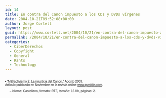 ```yaml
---
id: 14
title: En contra del Canon impuesto a los CDs y DVDs ví­rgenes
date: 2004-10-21T09:52:08+00:00
author: Jorge Cortell
layout: post
guid: https://www.cortell.net/2004/10/21/en-contra-del-canon-impuesto-a-los-cds-y-dvds-virgenes/
permalink: /2004/10/21/en-contra-del-canon-impuesto-a-los-cds-y-dvds-virgenes/
categories:
  - CiberDerechos
  - Copyfight
  - General
  - Rants
  - Technology
---
```

<font size="1" face="Verdana, Arial, Helvetica, sans-serif"><br /> • <a href="https://homepage.mac.com/jorgecortell/docs/mactivismo2.rtf" target="_blank">“M@activismo 2: La injusticia del Canon.”</a> Agosto 2003.<br /> Artículo publicado en Noviembre en la revista online <a href="https://www.gumbits.com" target="_blank">www.gumbits.com</a>.<br /> <a href="https://homepage.mac.com/jorgecortell/docs/mactivismo2.rtf" target="_blank"><img src="https://homepage.mac.com/jorgecortell/images/rtf.gif" width="14" height="18" border="0" /></a>.- idioma: Castellano, formato: RTF, tamaño: 16 Kb, páginas: 2.</font>